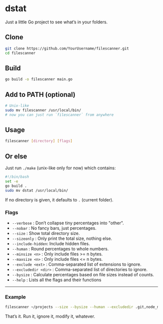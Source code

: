 # dstat

Just a little Go project to see what’s in your folders.

## Clone

```bash
git clone https://github.com/YourUsername/filescanner.git
cd filescanner
```

## Build

```bash
go build -o filescanner main.go
```

## Add to PATH (optional)

```bash
# Unix-like
sudo mv filescanner /usr/local/bin/
# now you can just run `filescanner` from anywhere
```

## Usage

```bash
filescanner [directory] [flags]
```

## Or else

Just run `./make` (unix-like only for now) which contains:

```bash
#!/bin/bash
set -e
go build .
sudo mv dstat /usr/local/bin/
```

If no directory is given, it defaults to `.` (current folder).

### Flags

- `--verbose` : Don’t collapse tiny percentages into "other".
- `--nobar` : No fancy bars, just percentages.
- `--size` : Show total directory size.
- `--sizeonly` : Only print the total size, nothing else.
- `--include-hidden`: Include hidden files.
- `--human` : Round percentages to whole numbers.
- `--minsize <n>` : Only include files >= n bytes.
- `--maxsize <n>` : Only include files <= n bytes.
- `--exclude <ext>` : Comma-separated list of extensions to ignore.
- `--excludedir <dir>` : Comma-separated list of directories to ignore.
- `--bysize` : Calculate percentages based on file sizes instead of counts.
- `--help` : Lists all the flags and their functions

---

### Example

```bash
filescanner ~/projects --size --bysize --human --excludedir .git,node_modules
```

That’s it. Run it, ignore it, modify it, whatever.

